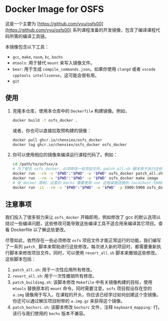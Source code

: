 # Docker Image for OSFS
这是一个主要为 [https://github.com/yyu/osfs00](https://github.com/yyu/osfs00) 系列课程准备的开发镜像，包含了编译课程代码所需的编译工具链。

本镜像包含以下工具：
- `gcc`, `make`, `nasm`, `bc`, `bochs`
- `mtools`: 用于替代 `mount` 来写入镜像文件。
- `bear`: 用于生成 `compile_commands.json`。如果你使用 `clangd` 或者 `vscode cpptools intellisense`，这可能会很有用。
- `git`

## 使用
1. 克隆本仓库，使用本仓库中的 `Dockerfile` 构建镜像。例如，
    ```bash
    docker build -t osfs_docker .
    ```
    或者，你也可以直接拉取预构建的镜像：
    ```bash
    docker pull ghcr.io/chenxiex/osfs_docker
    docker tag ghcr.io/chenxiex/osfs_docker osfs_docker
    ```
2. 你可以使用相应的镜像来编译运行课程代码了。例如：
    ```bash
    cd /path/to/osfsxx/a
    # 为了配合 osfs_docker，必须修改一些项目文件。patch_all.sh 脚本用于执行这些修改。关于 patch_all.sh 的更多说明，请参考注意事项。
    docker run --rm -v "$PWD":"$PWD" -w "$PWD" osfs_docker patch_all.sh
    docker run --rm -v "$PWD":"$PWD" -w "$PWD" osfs_docker make image
    # 受 docker 限制，这里的 bochs 需要使用 vnc 远程桌面连接到 localhost:5900 来查看图形界面。
    docker run -it --rm -v "$PWD":"$PWD" -w "$PWD" -p 5900:5900 osfs_docker bochs
    ```

## 注意事项
我们投入了很多努力来让 `osfs_docker` 开箱即用，例如修改了 gcc 的默认选项以绕过一些编译问题，这些修改可能导致这些编译工具不适合用来编译其它项目。查看 Dockerfile 以了解这些更改。

尽管如此，依然存在一些必须修改 `osfs` 项目文件才能正常运行的功能，我们编写了一系列 `patch_` 脚本来帮助进行这些修改。每次进入新的项目时，都需要重新执行脚本来修改项目文件。同时，可以使用 `revert_all.sh` 脚本来撤销这些修改。这些脚本包括：

1. `patch_all.sh`: 用于一次性应用所有修改。
2. `revert_all.sh`: 用于一次性撤销所有修改。
3. `patch_buildimg.sh`: 该脚本修改 `Makefile` 中有关镜像构建的目标，使用 `mtools` 替换原本的 `mount` 命令。同时需要注意，`osfs` 项目假设存在空的 `a.img` 镜像用于写入。在课程的开头，你应该已经学过如何创建这个空镜像。你还可以通过解压项目附带的 `a.img.gz` 来获得这个镜像。
4. `patch_bochsrc.sh`: 该脚本修改 `bochsrc` 文件，注释 `keyboard_mapping:` 行。该行与我们使用的 `bochs` 版本不兼容。